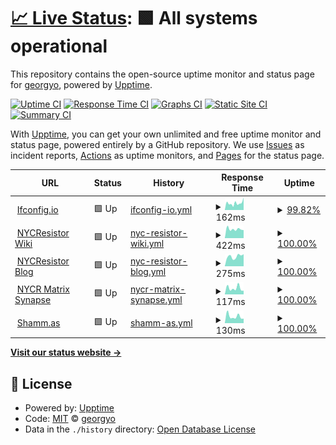 # [📈 Live Status](https://uptime.shamm.as): <!--live status--> **🟩 All systems operational**

This repository contains the open-source uptime monitor and status page for [georgyo](https://uptime.shamm.as), powered by [Upptime](https://github.com/upptime/upptime).

[![Uptime CI](https://github.com/koj-co/upptime/workflows/Uptime%20CI/badge.svg)](https://github.com/koj-co/upptime/actions?query=workflow%3A%22Uptime+CI%22)
[![Response Time CI](https://github.com/koj-co/upptime/workflows/Response%20Time%20CI/badge.svg)](https://github.com/koj-co/upptime/actions?query=workflow%3A%22Response+Time+CI%22)
[![Graphs CI](https://github.com/koj-co/upptime/workflows/Graphs%20CI/badge.svg)](https://github.com/koj-co/upptime/actions?query=workflow%3A%22Graphs+CI%22)
[![Static Site CI](https://github.com/koj-co/upptime/workflows/Static%20Site%20CI/badge.svg)](https://github.com/koj-co/upptime/actions?query=workflow%3A%22Static+Site+CI%22)
[![Summary CI](https://github.com/koj-co/upptime/workflows/Summary%20CI/badge.svg)](https://github.com/koj-co/upptime/actions?query=workflow%3A%22Summary+CI%22)

With [Upptime](https://upptime.js.org), you can get your own unlimited and free uptime monitor and status page, powered entirely by a GitHub repository. We use [Issues](https://github.com/georgyo/uptime.shamm.as/issues) as incident reports, [Actions](https://github.com/georgyo/uptime.shamm.as/actions) as uptime monitors, and [Pages](https://uptime.shamm.as) for the status page.

<!--start: status pages-->
<!-- This summary is generated by Upptime (https://github.com/upptime/upptime) -->
<!-- Do not edit this manually, your changes will be overwritten -->
<!-- prettier-ignore -->
| URL | Status | History | Response Time | Uptime |
| --- | ------ | ------- | ------------- | ------ |
| <img alt="" src="https://favicons.githubusercontent.com/ifconfig.io" height="13"> [Ifconfig.io](https://ifconfig.io) | 🟩 Up | [ifconfig-io.yml](https://github.com/georgyo/uptime.shamm.as/commits/HEAD/history/ifconfig-io.yml) | <details><summary><img alt="Response time graph" src="./graphs/ifconfig-io/response-time-week.png" height="20"> 162ms</summary><br><a href="https://uptime.shamm.as/history/ifconfig-io"><img alt="Response time 218" src="https://img.shields.io/endpoint?url=https%3A%2F%2Fraw.githubusercontent.com%2Fgeorgyo%2Fuptime.shamm.as%2FHEAD%2Fapi%2Fifconfig-io%2Fresponse-time.json"></a><br><a href="https://uptime.shamm.as/history/ifconfig-io"><img alt="24-hour response time 200" src="https://img.shields.io/endpoint?url=https%3A%2F%2Fraw.githubusercontent.com%2Fgeorgyo%2Fuptime.shamm.as%2FHEAD%2Fapi%2Fifconfig-io%2Fresponse-time-day.json"></a><br><a href="https://uptime.shamm.as/history/ifconfig-io"><img alt="7-day response time 162" src="https://img.shields.io/endpoint?url=https%3A%2F%2Fraw.githubusercontent.com%2Fgeorgyo%2Fuptime.shamm.as%2FHEAD%2Fapi%2Fifconfig-io%2Fresponse-time-week.json"></a><br><a href="https://uptime.shamm.as/history/ifconfig-io"><img alt="30-day response time 184" src="https://img.shields.io/endpoint?url=https%3A%2F%2Fraw.githubusercontent.com%2Fgeorgyo%2Fuptime.shamm.as%2FHEAD%2Fapi%2Fifconfig-io%2Fresponse-time-month.json"></a><br><a href="https://uptime.shamm.as/history/ifconfig-io"><img alt="1-year response time 218" src="https://img.shields.io/endpoint?url=https%3A%2F%2Fraw.githubusercontent.com%2Fgeorgyo%2Fuptime.shamm.as%2FHEAD%2Fapi%2Fifconfig-io%2Fresponse-time-year.json"></a></details> | <details><summary><a href="https://uptime.shamm.as/history/ifconfig-io">99.82%</a></summary><a href="https://uptime.shamm.as/history/ifconfig-io"><img alt="All-time uptime 99.98%" src="https://img.shields.io/endpoint?url=https%3A%2F%2Fraw.githubusercontent.com%2Fgeorgyo%2Fuptime.shamm.as%2FHEAD%2Fapi%2Fifconfig-io%2Fuptime.json"></a><br><a href="https://uptime.shamm.as/history/ifconfig-io"><img alt="24-hour uptime 98.73%" src="https://img.shields.io/endpoint?url=https%3A%2F%2Fraw.githubusercontent.com%2Fgeorgyo%2Fuptime.shamm.as%2FHEAD%2Fapi%2Fifconfig-io%2Fuptime-day.json"></a><br><a href="https://uptime.shamm.as/history/ifconfig-io"><img alt="7-day uptime 99.82%" src="https://img.shields.io/endpoint?url=https%3A%2F%2Fraw.githubusercontent.com%2Fgeorgyo%2Fuptime.shamm.as%2FHEAD%2Fapi%2Fifconfig-io%2Fuptime-week.json"></a><br><a href="https://uptime.shamm.as/history/ifconfig-io"><img alt="30-day uptime 99.87%" src="https://img.shields.io/endpoint?url=https%3A%2F%2Fraw.githubusercontent.com%2Fgeorgyo%2Fuptime.shamm.as%2FHEAD%2Fapi%2Fifconfig-io%2Fuptime-month.json"></a><br><a href="https://uptime.shamm.as/history/ifconfig-io"><img alt="1-year uptime 99.98%" src="https://img.shields.io/endpoint?url=https%3A%2F%2Fraw.githubusercontent.com%2Fgeorgyo%2Fuptime.shamm.as%2FHEAD%2Fapi%2Fifconfig-io%2Fuptime-year.json"></a></details>
| <img alt="" src="https://favicons.githubusercontent.com/wiki.nycresistor.com" height="13"> [NYCResistor Wiki](https://wiki.nycresistor.com) | 🟩 Up | [nyc-resistor-wiki.yml](https://github.com/georgyo/uptime.shamm.as/commits/HEAD/history/nyc-resistor-wiki.yml) | <details><summary><img alt="Response time graph" src="./graphs/nyc-resistor-wiki/response-time-week.png" height="20"> 422ms</summary><br><a href="https://uptime.shamm.as/history/nyc-resistor-wiki"><img alt="Response time 497" src="https://img.shields.io/endpoint?url=https%3A%2F%2Fraw.githubusercontent.com%2Fgeorgyo%2Fuptime.shamm.as%2FHEAD%2Fapi%2Fnyc-resistor-wiki%2Fresponse-time.json"></a><br><a href="https://uptime.shamm.as/history/nyc-resistor-wiki"><img alt="24-hour response time 374" src="https://img.shields.io/endpoint?url=https%3A%2F%2Fraw.githubusercontent.com%2Fgeorgyo%2Fuptime.shamm.as%2FHEAD%2Fapi%2Fnyc-resistor-wiki%2Fresponse-time-day.json"></a><br><a href="https://uptime.shamm.as/history/nyc-resistor-wiki"><img alt="7-day response time 422" src="https://img.shields.io/endpoint?url=https%3A%2F%2Fraw.githubusercontent.com%2Fgeorgyo%2Fuptime.shamm.as%2FHEAD%2Fapi%2Fnyc-resistor-wiki%2Fresponse-time-week.json"></a><br><a href="https://uptime.shamm.as/history/nyc-resistor-wiki"><img alt="30-day response time 430" src="https://img.shields.io/endpoint?url=https%3A%2F%2Fraw.githubusercontent.com%2Fgeorgyo%2Fuptime.shamm.as%2FHEAD%2Fapi%2Fnyc-resistor-wiki%2Fresponse-time-month.json"></a><br><a href="https://uptime.shamm.as/history/nyc-resistor-wiki"><img alt="1-year response time 497" src="https://img.shields.io/endpoint?url=https%3A%2F%2Fraw.githubusercontent.com%2Fgeorgyo%2Fuptime.shamm.as%2FHEAD%2Fapi%2Fnyc-resistor-wiki%2Fresponse-time-year.json"></a></details> | <details><summary><a href="https://uptime.shamm.as/history/nyc-resistor-wiki">100.00%</a></summary><a href="https://uptime.shamm.as/history/nyc-resistor-wiki"><img alt="All-time uptime 99.99%" src="https://img.shields.io/endpoint?url=https%3A%2F%2Fraw.githubusercontent.com%2Fgeorgyo%2Fuptime.shamm.as%2FHEAD%2Fapi%2Fnyc-resistor-wiki%2Fuptime.json"></a><br><a href="https://uptime.shamm.as/history/nyc-resistor-wiki"><img alt="24-hour uptime 100.00%" src="https://img.shields.io/endpoint?url=https%3A%2F%2Fraw.githubusercontent.com%2Fgeorgyo%2Fuptime.shamm.as%2FHEAD%2Fapi%2Fnyc-resistor-wiki%2Fuptime-day.json"></a><br><a href="https://uptime.shamm.as/history/nyc-resistor-wiki"><img alt="7-day uptime 100.00%" src="https://img.shields.io/endpoint?url=https%3A%2F%2Fraw.githubusercontent.com%2Fgeorgyo%2Fuptime.shamm.as%2FHEAD%2Fapi%2Fnyc-resistor-wiki%2Fuptime-week.json"></a><br><a href="https://uptime.shamm.as/history/nyc-resistor-wiki"><img alt="30-day uptime 100.00%" src="https://img.shields.io/endpoint?url=https%3A%2F%2Fraw.githubusercontent.com%2Fgeorgyo%2Fuptime.shamm.as%2FHEAD%2Fapi%2Fnyc-resistor-wiki%2Fuptime-month.json"></a><br><a href="https://uptime.shamm.as/history/nyc-resistor-wiki"><img alt="1-year uptime 99.99%" src="https://img.shields.io/endpoint?url=https%3A%2F%2Fraw.githubusercontent.com%2Fgeorgyo%2Fuptime.shamm.as%2FHEAD%2Fapi%2Fnyc-resistor-wiki%2Fuptime-year.json"></a></details>
| <img alt="" src="https://favicons.githubusercontent.com/www.nycresistor.com" height="13"> [NYCResistor Blog](https://www.nycresistor.com/) | 🟩 Up | [nyc-resistor-blog.yml](https://github.com/georgyo/uptime.shamm.as/commits/HEAD/history/nyc-resistor-blog.yml) | <details><summary><img alt="Response time graph" src="./graphs/nyc-resistor-blog/response-time-week.png" height="20"> 275ms</summary><br><a href="https://uptime.shamm.as/history/nyc-resistor-blog"><img alt="Response time 486" src="https://img.shields.io/endpoint?url=https%3A%2F%2Fraw.githubusercontent.com%2Fgeorgyo%2Fuptime.shamm.as%2FHEAD%2Fapi%2Fnyc-resistor-blog%2Fresponse-time.json"></a><br><a href="https://uptime.shamm.as/history/nyc-resistor-blog"><img alt="24-hour response time 334" src="https://img.shields.io/endpoint?url=https%3A%2F%2Fraw.githubusercontent.com%2Fgeorgyo%2Fuptime.shamm.as%2FHEAD%2Fapi%2Fnyc-resistor-blog%2Fresponse-time-day.json"></a><br><a href="https://uptime.shamm.as/history/nyc-resistor-blog"><img alt="7-day response time 275" src="https://img.shields.io/endpoint?url=https%3A%2F%2Fraw.githubusercontent.com%2Fgeorgyo%2Fuptime.shamm.as%2FHEAD%2Fapi%2Fnyc-resistor-blog%2Fresponse-time-week.json"></a><br><a href="https://uptime.shamm.as/history/nyc-resistor-blog"><img alt="30-day response time 499" src="https://img.shields.io/endpoint?url=https%3A%2F%2Fraw.githubusercontent.com%2Fgeorgyo%2Fuptime.shamm.as%2FHEAD%2Fapi%2Fnyc-resistor-blog%2Fresponse-time-month.json"></a><br><a href="https://uptime.shamm.as/history/nyc-resistor-blog"><img alt="1-year response time 486" src="https://img.shields.io/endpoint?url=https%3A%2F%2Fraw.githubusercontent.com%2Fgeorgyo%2Fuptime.shamm.as%2FHEAD%2Fapi%2Fnyc-resistor-blog%2Fresponse-time-year.json"></a></details> | <details><summary><a href="https://uptime.shamm.as/history/nyc-resistor-blog">100.00%</a></summary><a href="https://uptime.shamm.as/history/nyc-resistor-blog"><img alt="All-time uptime 100.00%" src="https://img.shields.io/endpoint?url=https%3A%2F%2Fraw.githubusercontent.com%2Fgeorgyo%2Fuptime.shamm.as%2FHEAD%2Fapi%2Fnyc-resistor-blog%2Fuptime.json"></a><br><a href="https://uptime.shamm.as/history/nyc-resistor-blog"><img alt="24-hour uptime 100.00%" src="https://img.shields.io/endpoint?url=https%3A%2F%2Fraw.githubusercontent.com%2Fgeorgyo%2Fuptime.shamm.as%2FHEAD%2Fapi%2Fnyc-resistor-blog%2Fuptime-day.json"></a><br><a href="https://uptime.shamm.as/history/nyc-resistor-blog"><img alt="7-day uptime 100.00%" src="https://img.shields.io/endpoint?url=https%3A%2F%2Fraw.githubusercontent.com%2Fgeorgyo%2Fuptime.shamm.as%2FHEAD%2Fapi%2Fnyc-resistor-blog%2Fuptime-week.json"></a><br><a href="https://uptime.shamm.as/history/nyc-resistor-blog"><img alt="30-day uptime 100.00%" src="https://img.shields.io/endpoint?url=https%3A%2F%2Fraw.githubusercontent.com%2Fgeorgyo%2Fuptime.shamm.as%2FHEAD%2Fapi%2Fnyc-resistor-blog%2Fuptime-month.json"></a><br><a href="https://uptime.shamm.as/history/nyc-resistor-blog"><img alt="1-year uptime 100.00%" src="https://img.shields.io/endpoint?url=https%3A%2F%2Fraw.githubusercontent.com%2Fgeorgyo%2Fuptime.shamm.as%2FHEAD%2Fapi%2Fnyc-resistor-blog%2Fuptime-year.json"></a></details>
| <img alt="" src="https://favicons.githubusercontent.com/nycr.chat" height="13"> [NYCR Matrix Synapse](https://nycr.chat/_matrix/static/) | 🟩 Up | [nycr-matrix-synapse.yml](https://github.com/georgyo/uptime.shamm.as/commits/HEAD/history/nycr-matrix-synapse.yml) | <details><summary><img alt="Response time graph" src="./graphs/nycr-matrix-synapse/response-time-week.png" height="20"> 117ms</summary><br><a href="https://uptime.shamm.as/history/nycr-matrix-synapse"><img alt="Response time 285" src="https://img.shields.io/endpoint?url=https%3A%2F%2Fraw.githubusercontent.com%2Fgeorgyo%2Fuptime.shamm.as%2FHEAD%2Fapi%2Fnycr-matrix-synapse%2Fresponse-time.json"></a><br><a href="https://uptime.shamm.as/history/nycr-matrix-synapse"><img alt="24-hour response time 70" src="https://img.shields.io/endpoint?url=https%3A%2F%2Fraw.githubusercontent.com%2Fgeorgyo%2Fuptime.shamm.as%2FHEAD%2Fapi%2Fnycr-matrix-synapse%2Fresponse-time-day.json"></a><br><a href="https://uptime.shamm.as/history/nycr-matrix-synapse"><img alt="7-day response time 117" src="https://img.shields.io/endpoint?url=https%3A%2F%2Fraw.githubusercontent.com%2Fgeorgyo%2Fuptime.shamm.as%2FHEAD%2Fapi%2Fnycr-matrix-synapse%2Fresponse-time-week.json"></a><br><a href="https://uptime.shamm.as/history/nycr-matrix-synapse"><img alt="30-day response time 355" src="https://img.shields.io/endpoint?url=https%3A%2F%2Fraw.githubusercontent.com%2Fgeorgyo%2Fuptime.shamm.as%2FHEAD%2Fapi%2Fnycr-matrix-synapse%2Fresponse-time-month.json"></a><br><a href="https://uptime.shamm.as/history/nycr-matrix-synapse"><img alt="1-year response time 285" src="https://img.shields.io/endpoint?url=https%3A%2F%2Fraw.githubusercontent.com%2Fgeorgyo%2Fuptime.shamm.as%2FHEAD%2Fapi%2Fnycr-matrix-synapse%2Fresponse-time-year.json"></a></details> | <details><summary><a href="https://uptime.shamm.as/history/nycr-matrix-synapse">100.00%</a></summary><a href="https://uptime.shamm.as/history/nycr-matrix-synapse"><img alt="All-time uptime 99.96%" src="https://img.shields.io/endpoint?url=https%3A%2F%2Fraw.githubusercontent.com%2Fgeorgyo%2Fuptime.shamm.as%2FHEAD%2Fapi%2Fnycr-matrix-synapse%2Fuptime.json"></a><br><a href="https://uptime.shamm.as/history/nycr-matrix-synapse"><img alt="24-hour uptime 100.00%" src="https://img.shields.io/endpoint?url=https%3A%2F%2Fraw.githubusercontent.com%2Fgeorgyo%2Fuptime.shamm.as%2FHEAD%2Fapi%2Fnycr-matrix-synapse%2Fuptime-day.json"></a><br><a href="https://uptime.shamm.as/history/nycr-matrix-synapse"><img alt="7-day uptime 100.00%" src="https://img.shields.io/endpoint?url=https%3A%2F%2Fraw.githubusercontent.com%2Fgeorgyo%2Fuptime.shamm.as%2FHEAD%2Fapi%2Fnycr-matrix-synapse%2Fuptime-week.json"></a><br><a href="https://uptime.shamm.as/history/nycr-matrix-synapse"><img alt="30-day uptime 99.97%" src="https://img.shields.io/endpoint?url=https%3A%2F%2Fraw.githubusercontent.com%2Fgeorgyo%2Fuptime.shamm.as%2FHEAD%2Fapi%2Fnycr-matrix-synapse%2Fuptime-month.json"></a><br><a href="https://uptime.shamm.as/history/nycr-matrix-synapse"><img alt="1-year uptime 99.96%" src="https://img.shields.io/endpoint?url=https%3A%2F%2Fraw.githubusercontent.com%2Fgeorgyo%2Fuptime.shamm.as%2FHEAD%2Fapi%2Fnycr-matrix-synapse%2Fuptime-year.json"></a></details>
| <img alt="" src="https://favicons.githubusercontent.com/shamm.as" height="13"> [Shamm.as](https://shamm.as) | 🟩 Up | [shamm-as.yml](https://github.com/georgyo/uptime.shamm.as/commits/HEAD/history/shamm-as.yml) | <details><summary><img alt="Response time graph" src="./graphs/shamm-as/response-time-week.png" height="20"> 130ms</summary><br><a href="https://uptime.shamm.as/history/shamm-as"><img alt="Response time 148" src="https://img.shields.io/endpoint?url=https%3A%2F%2Fraw.githubusercontent.com%2Fgeorgyo%2Fuptime.shamm.as%2FHEAD%2Fapi%2Fshamm-as%2Fresponse-time.json"></a><br><a href="https://uptime.shamm.as/history/shamm-as"><img alt="24-hour response time 88" src="https://img.shields.io/endpoint?url=https%3A%2F%2Fraw.githubusercontent.com%2Fgeorgyo%2Fuptime.shamm.as%2FHEAD%2Fapi%2Fshamm-as%2Fresponse-time-day.json"></a><br><a href="https://uptime.shamm.as/history/shamm-as"><img alt="7-day response time 130" src="https://img.shields.io/endpoint?url=https%3A%2F%2Fraw.githubusercontent.com%2Fgeorgyo%2Fuptime.shamm.as%2FHEAD%2Fapi%2Fshamm-as%2Fresponse-time-week.json"></a><br><a href="https://uptime.shamm.as/history/shamm-as"><img alt="30-day response time 138" src="https://img.shields.io/endpoint?url=https%3A%2F%2Fraw.githubusercontent.com%2Fgeorgyo%2Fuptime.shamm.as%2FHEAD%2Fapi%2Fshamm-as%2Fresponse-time-month.json"></a><br><a href="https://uptime.shamm.as/history/shamm-as"><img alt="1-year response time 148" src="https://img.shields.io/endpoint?url=https%3A%2F%2Fraw.githubusercontent.com%2Fgeorgyo%2Fuptime.shamm.as%2FHEAD%2Fapi%2Fshamm-as%2Fresponse-time-year.json"></a></details> | <details><summary><a href="https://uptime.shamm.as/history/shamm-as">100.00%</a></summary><a href="https://uptime.shamm.as/history/shamm-as"><img alt="All-time uptime 99.68%" src="https://img.shields.io/endpoint?url=https%3A%2F%2Fraw.githubusercontent.com%2Fgeorgyo%2Fuptime.shamm.as%2FHEAD%2Fapi%2Fshamm-as%2Fuptime.json"></a><br><a href="https://uptime.shamm.as/history/shamm-as"><img alt="24-hour uptime 100.00%" src="https://img.shields.io/endpoint?url=https%3A%2F%2Fraw.githubusercontent.com%2Fgeorgyo%2Fuptime.shamm.as%2FHEAD%2Fapi%2Fshamm-as%2Fuptime-day.json"></a><br><a href="https://uptime.shamm.as/history/shamm-as"><img alt="7-day uptime 100.00%" src="https://img.shields.io/endpoint?url=https%3A%2F%2Fraw.githubusercontent.com%2Fgeorgyo%2Fuptime.shamm.as%2FHEAD%2Fapi%2Fshamm-as%2Fuptime-week.json"></a><br><a href="https://uptime.shamm.as/history/shamm-as"><img alt="30-day uptime 100.00%" src="https://img.shields.io/endpoint?url=https%3A%2F%2Fraw.githubusercontent.com%2Fgeorgyo%2Fuptime.shamm.as%2FHEAD%2Fapi%2Fshamm-as%2Fuptime-month.json"></a><br><a href="https://uptime.shamm.as/history/shamm-as"><img alt="1-year uptime 99.68%" src="https://img.shields.io/endpoint?url=https%3A%2F%2Fraw.githubusercontent.com%2Fgeorgyo%2Fuptime.shamm.as%2FHEAD%2Fapi%2Fshamm-as%2Fuptime-year.json"></a></details>

<!--end: status pages-->

[**Visit our status website →**](https://uptime.shamm.as)

## 📄 License

- Powered by: [Upptime](https://github.com/upptime/upptime)
- Code: [MIT](./LICENSE) © [georgyo](https://uptime.shamm.as)
- Data in the `./history` directory: [Open Database License](https://opendatacommons.org/licenses/odbl/1-0/)
